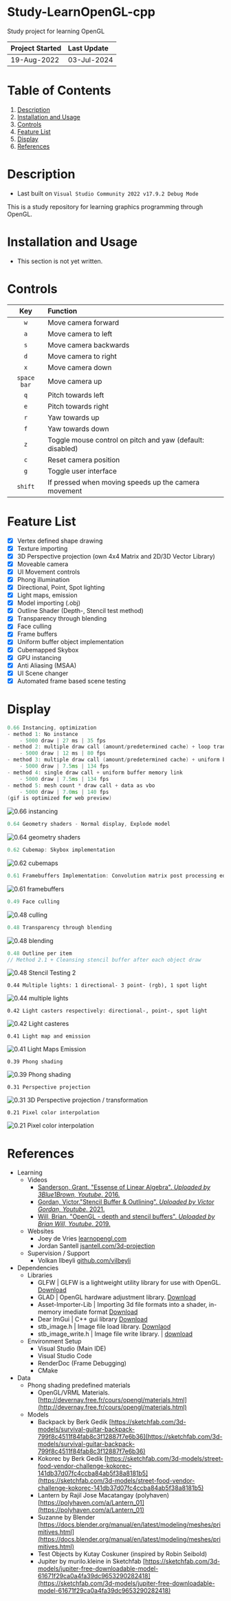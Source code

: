 # Study-LearnOpenGL-cpp
Study project for learning OpenGL

| Project Started | Last Update     | 
| :-------------- | :-------------- | 
| 19-Aug-2022     | 03-Jul-2024     |

# Table of Contents
1. [Description](#description)
2. [Installation and Usage](#installation-and-usage)
3. [Controls](#controls)
4. [Feature List](#feature-list)
5. [Display](#display)
6. [References](#references)

# Description
- Last built on `Visual Studio Community 2022 v17.9.2 Debug Mode`

This is a study repository for learning graphics programming through OpenGL.

# Installation and Usage
- This section is not yet written.

# Controls
| Key          | Function |
| :------:     | :---------- | 
| `w`          | Move camera forward
| `a`          | Move camera to left
| `s`          | Move camera backwards
| `d`          | Move camera to right
| `x`          | Move camera down
| `space bar`  | Move camera up
| `q`          | Pitch towards left
| `e`          | Pitch towards right
| `r`          | Yaw towards up
| `f`          | Yaw towards down
| `z`          | Toggle mouse control on pitch and yaw (default: disabled) 
| `c`          | Reset camera position 
| `g`          | Toggle user interface 
| `shift`      | If pressed when moving speeds up the camera movement

# Feature List
- [x] Vertex defined shape drawing
- [x] Texture importing
- [x] 3D Perspective projection (own 4x4 Matrix and 2D/3D Vector Library)
- [x] Moveable camera
- [x] UI Movement controls 
- [x] Phong illumination
- [x] Directional, Point, Spot lighting
- [x] Light maps, emission
- [x] Model importing (.obj)
- [x] Outline Shader (Depth-, Stencil test method)
- [x] Transparency through blending
- [x] Face culling
- [x] Frame buffers
- [x] Uniform buffer object implementation
- [x] Cubemapped Skybox 
- [x] GPU instancing
- [x] Anti Aliasing (MSAA)
- [x] UI Scene changer
- [x] Automated frame based scene testing

# Display
```cpp
0.66 Instancing, optimization
- method 1: No instance
    - 5000 draw | 27 ms | 35 fps
- method 2: multiple draw call (amount/predetermined cache) + loop transform assignment
    - 5000 draw | 12 ms | 80 fps
- method 3: multiple draw call (amount/predetermined cache) + uniform buffer memory link
    - 5000 draw | 7.5ms | 134 fps
- method 4: single draw call + uniform buffer memory link
    - 5000 draw | 7.5ms | 134 fps
- method 5: mesh count * draw call + data as vbo
    - 5000 draw | 7.0ms | 140 fps
(gif is optimized for web preview)
```  
![0.66 instancing](_display/0.66_instancing_2024-04-01.gif)

```cpp
0.64 Geometry shaders - Normal display, Explode model
```  
![0.64 geometry shaders](_display/0.64_geometry-shaders_2024-03-18.gif)

```cpp
0.62 Cubemap: Skybox implementation
```  
![0.62 cubemaps](_display/0.62_skybox_2024-02-18.gif)

```cpp
0.61 Framebuffers Implementation: Convolution matrix post processing edge detection
```  
![0.61 framebuffers](_display/0.61_framebuffer_2024-02-13.gif)

```cpp
0.49 Face culling
```  
![0.48 culling](_display/0.49_face-culling_2023-09-14.gif)

```cpp
0.48 Transparency through blending
```  
![0.48 blending](_display/0.48_blending_2023-08-09.gif)

```cpp
0.48 Outline per item
// Method 2.1 + Cleansing stencil buffer after each object draw
```  
![0.48 Stencil Testing 2](_display/0.48_stencil-test-outline-per-item_2023-08-03.gif)


```
0.44 Multiple lights: 1 directional- 3 point- (rgb), 1 spot light
```  
![0.44 multiple lights](_display/0.44_multiple-lights_fixed_2023-07-11.gif)

```
0.42 Light casters respectively: directional-, point-, spot light
```  
![0.42 Light casteres](_display/0.42_light-casters_2023-06-25.gif)

```
0.41 Light map and emission
```  
![0.41 Light Maps Emission](_display/0.41_lightmaps-emission_2023-06-20.gif)

```
0.39 Phong shading
```  
![0.39 Phong shading](_display/0.39_phong_shading_2023-06-12.gif)

```
0.31 Perspective projection
```  
![0.31 3D Perspective projection / transformation](_display/0.31_perspective-rotation_2023-05-18.gif)

```
0.21 Pixel color interpolation
```  
![0.21 Pixel color interpolation](_display/0.21_pixel-color-calculation-2_2023-04-14.png)


# References
- Learning
    - Videos
        - [Sanderson, Grant. "Essense of Linear Algebra". _Uploaded by 3Blue1Brown, Youtube_. 2016.](https://www.youtube.com/watch?v=fNk_zzaMoSs&list=PLZHQObOWTQDPD3MizzM2xVFitgF8hE_ab)
        - [Gordan, Victor."Stencil Buffer & Outlining". _Uploaded by Victor Gordan, Youtube_. 2021.](https://www.youtube.com/watch?v=ngF9LWWxhd0)
        - [Will, Brian. "OpenGL - depth and stencil buffers". _Uploaded by Brian Will, Youtube_. 2019.](https://youtu.be/wVcWOghETFw)
    - Websites
        - Joey de Vries [learnopengl.com](https://learnopengl.com)
        - Jordan Santell [jsantell.com/3d-projection](https://jsantell.com/3d-projection/)
    - Supervision / Support
        - Volkan Ilbeyli [github.com/vilbeyli](https://github.com/vilbeyli)
- Dependencies
    - Libraries
        - GLFW | GLFW is a lightweight utility library for use with OpenGL. [Download](https://www.glfw.org/download.html)
        - GLAD | OpenGL hardware adjustment library. [Download](https://glad.dav1d.de/)
        - Asset-Importer-Lib | Importing 3d file formats into a shader, in-memory imediate format [Download](http://assimp.org/)
        - Dear ImGui | C++ gui library [Download](https://github.com/ocornut/imgui/releases/tag/v1.89.5)
        - stb_image.h | Image file load library. [Downlaod](https://github.com/nothings/stb/blob/master/stb_image.h)
        - stb_image_write.h | Image file write library. | [download](https://github.com/nothings/stb/blob/master/stb_image_write.h)
    - Environment Setup 
        - Visual Studio (Main IDE)
        - Visual Studio Code
        - RenderDoc (Frame Debugging)
        - CMake
- Data
    - Phong shading predefined materials
        - OpenGL/VRML Materials. [http://devernay.free.fr/cours/opengl/materials.html](http://devernay.free.fr/cours/opengl/materials.html)
    - Models
        - Backpack by Berk Gedik [https://sketchfab.com/3d-models/survival-guitar-backpack-799f8c4511f84fab8c3f12887f7e6b36](https://sketchfab.com/3d-models/survival-guitar-backpack-799f8c4511f84fab8c3f12887f7e6b36)
        - Kokorec by Berk Gedik [https://sketchfab.com/3d-models/street-food-vendor-challenge-kokorec-141db37d07fc4ccba84ab5f38a8181b5](https://sketchfab.com/3d-models/street-food-vendor-challenge-kokorec-141db37d07fc4ccba84ab5f38a8181b5)
        - Lantern by Rajil Jose Macatangay (polyhaven) [https://polyhaven.com/a/Lantern_01](https://polyhaven.com/a/Lantern_01)
        - Suzanne by Blender [https://docs.blender.org/manual/en/latest/modeling/meshes/primitives.html](https://docs.blender.org/manual/en/latest/modeling/meshes/primitives.html)
        - Test Objects by Kutay Coskuner (inspired by Robin Seibold) 
        - Jupiter by murilo.kleine in Sketchfab [https://sketchfab.com/3d-models/jupiter-free-downloadable-model-61671f29ca0a4fa39dc9653290282418](https://sketchfab.com/3d-models/jupiter-free-downloadable-model-61671f29ca0a4fa39dc9653290282418)